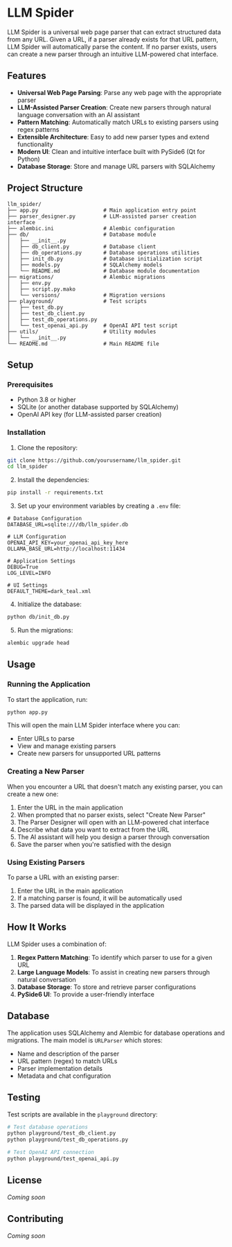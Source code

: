 # LLM Spider

LLM Spider is a universal web page parser that can extract structured data from any URL. Given a URL, if a parser already exists for that URL pattern, LLM Spider will automatically parse the content. If no parser exists, users can create a new parser through an intuitive LLM-powered chat interface.

## Features

- **Universal Web Page Parsing**: Parse any web page with the appropriate parser
- **LLM-Assisted Parser Creation**: Create new parsers through natural language conversation with an AI assistant
- **Pattern Matching**: Automatically match URLs to existing parsers using regex patterns
- **Extensible Architecture**: Easy to add new parser types and extend functionality
- **Modern UI**: Clean and intuitive interface built with PySide6 (Qt for Python)
- **Database Storage**: Store and manage URL parsers with SQLAlchemy

## Project Structure

```
llm_spider/
├── app.py                     # Main application entry point
├── parser_designer.py         # LLM-assisted parser creation interface
├── alembic.ini                # Alembic configuration
├── db/                        # Database module
│   ├── __init__.py
│   ├── db_client.py           # Database client
│   ├── db_operations.py       # Database operations utilities
│   ├── init_db.py             # Database initialization script
│   ├── models.py              # SQLAlchemy models
│   └── README.md              # Database module documentation
├── migrations/                # Alembic migrations
│   ├── env.py
│   ├── script.py.mako
│   └── versions/              # Migration versions
├── playground/                # Test scripts
│   ├── test_db.py
│   ├── test_db_client.py
│   ├── test_db_operations.py
│   └── test_openai_api.py     # OpenAI API test script
├── utils/                     # Utility modules
│   └── __init__.py
└── README.md                  # Main README file
```

## Setup

### Prerequisites

- Python 3.8 or higher
- SQLite (or another database supported by SQLAlchemy)
- OpenAI API key (for LLM-assisted parser creation)

### Installation

1. Clone the repository:

```bash
git clone https://github.com/yourusername/llm_spider.git
cd llm_spider
```

2. Install the dependencies:

```bash
pip install -r requirements.txt
```

3. Set up your environment variables by creating a `.env` file:

```
# Database Configuration
DATABASE_URL=sqlite:///db/llm_spider.db

# LLM Configuration
OPENAI_API_KEY=your_openai_api_key_here
OLLAMA_BASE_URL=http://localhost:11434

# Application Settings
DEBUG=True
LOG_LEVEL=INFO

# UI Settings
DEFAULT_THEME=dark_teal.xml
```

4. Initialize the database:

```bash
python db/init_db.py
```

5. Run the migrations:

```bash
alembic upgrade head
```

## Usage

### Running the Application

To start the application, run:

```bash
python app.py
```

This will open the main LLM Spider interface where you can:
- Enter URLs to parse
- View and manage existing parsers
- Create new parsers for unsupported URL patterns

### Creating a New Parser

When you encounter a URL that doesn't match any existing parser, you can create a new one:

1. Enter the URL in the main application
2. When prompted that no parser exists, select "Create New Parser"
3. The Parser Designer will open with an LLM-powered chat interface
4. Describe what data you want to extract from the URL
5. The AI assistant will help you design a parser through conversation
6. Save the parser when you're satisfied with the design

### Using Existing Parsers

To parse a URL with an existing parser:

1. Enter the URL in the main application
2. If a matching parser is found, it will be automatically used
3. The parsed data will be displayed in the application

## How It Works

LLM Spider uses a combination of:

1. **Regex Pattern Matching**: To identify which parser to use for a given URL
2. **Large Language Models**: To assist in creating new parsers through natural conversation
3. **Database Storage**: To store and retrieve parser configurations
4. **PySide6 UI**: To provide a user-friendly interface

## Database

The application uses SQLAlchemy and Alembic for database operations and migrations. The main model is `URLParser` which stores:

- Name and description of the parser
- URL pattern (regex) to match URLs
- Parser implementation details
- Metadata and chat configuration

## Testing

Test scripts are available in the `playground` directory:

```bash
# Test database operations
python playground/test_db_client.py
python playground/test_db_operations.py

# Test OpenAI API connection
python playground/test_openai_api.py
```

## License

*Coming soon*

## Contributing

*Coming soon* 